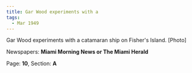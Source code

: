 ```yaml
---  
title: Gar Wood experiments with a  
tags:  
  - Mar 1949  
---  
```

  
Gar Wood experiments with a catamaran ship on Fisher's Island. [Photo]  
  
Newspapers: **Miami Morning News or The Miami Herald**  
  
Page: **10**, Section: **A** 
